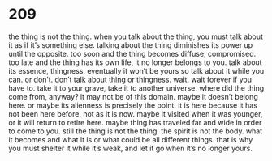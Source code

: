 # 209

the thing is not the thing. when you talk about the thing, you must talk about it as if it’s something else. talking about the thing diminishes its power up until the opposite. too soon and the thing becomes diffuse, compromised. too late and the thing has its own life, it no longer belongs to you. talk about its essence, thingness. eventually it won’t be yours so talk about it while you can. or don’t. don’t talk about thing or thingness. wait. wait forever if you have to. take it to your grave, take it to another universe. where did the thing come from, anyway? it may not be of this domain. maybe it doesn’t belong here. or maybe its alienness is precisely the point. it is here because it has not been here before. not as it is now. maybe it visited when it was younger, or it will return to retire here. maybe thing has traveled far and wide in order to come to you. still the thing is not the thing. the spirit is not the body. what it becomes and what it is or what could be all different things. that is why you must shelter it while it’s weak, and let it go when it’s no longer yours.